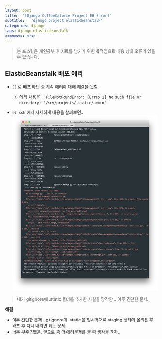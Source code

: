 ```yaml
---
layout: post
title:  "[Django CoffeeCalorie Project EB Error]"
subtitle:   "django project elasticbeanstalk"
categories: django
tags: django elasticbeanstalk
comments: true
---
```

> 본 포스팅은 개인공부 후 자료를 남기기 위한 목적임으로 내용 상에 오류가 있을 수 있습니다.

## ElasticBeanstalk 배포 에러
- `EB` 로 배포 하던 중 계속 에러에 대해 해결을 못함
	- 에러 내용은 `  FileNotFoundError: [Errno 2] No such file or directory: '/srv/projects/.static/admin'`

- `eb ssh` 에서 자세하게 내용을 살펴보면..
![EB-Error](/assets/img/EC2/EB-error-01.png)
 > 내가 gitignore에 .static 폴더를 추가한 사실을 망각함... 아주 간단한 문제..

 **해결**

 - 아주 간단한 문제.. gitignore에 .static 을 임시적으로 staging 상태에 올려둔 후 배포 후 다시 내리면 되는 문제..
 - 너무 부주의했음. 앞으로 좀 더 에러문제를 볼 때 생각을 하자..
